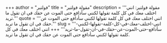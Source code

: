 +++
author = "فولتير"
title = "مقولة فولتير"
description = '''مقولة فولتير: انني اختلف معك في كل كلمة تقولها لكنني سأدافع حتى الموت عن حقك في ان تقول ما تريد.'''
quote = '''انني اختلف معك في كل كلمة تقولها لكنني سأدافع حتى الموت عن حقك في ان تقول ما تريد.'''
slug = '''انني-اختلف-معك-في-كل-كلمة-تقولها-لكنني-سأدافع-حتى-الموت-عن-حقك-في-ان-تقول-ما-تريد'''
+++
انني اختلف معك في كل كلمة تقولها لكنني سأدافع حتى الموت عن حقك في ان تقول ما تريد.

